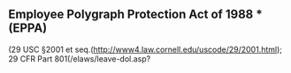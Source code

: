 ## Employee Polygraph Protection Act of 1988 *(EPPA)

(29 USC §2001 et seq.(http://www4.law.cornell.edu/uscode/29/2001.html); 29 CFR Part 801(/elaws/leave-dol.asp?